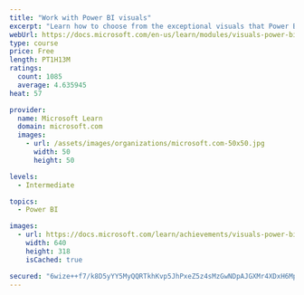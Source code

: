 ```yaml
---
title: "Work with Power BI visuals"
excerpt: "Learn how to choose from the exceptional visuals that Power BI makes available to you. Formatting visuals will direct the user’s attention to exactly where you want it, while helping to make the visual easier to read and interpret. You will also learn about how to use key performance indicators (KPIs)."
webUrl: https://docs.microsoft.com/en-us/learn/modules/visuals-power-bi/
type: course
price: Free
length: PT1H13M
ratings:
  count: 1085
  average: 4.635945
heat: 57

provider:
  name: Microsoft Learn
  domain: microsoft.com
  images:
    - url: /assets/images/organizations/microsoft.com-50x50.jpg
      width: 50
      height: 50

levels:
  - Intermediate

topics:
  - Power BI

images:
  - url: https://docs.microsoft.com/learn/achievements/visuals-power-bi-social.png
    width: 640
    height: 318
    isCached: true

secured: "6wize++f7/k8D5yYY5MyQQRTkhKvp5JhPxeZ5z4sMzGwNDpAJGXMr4XDxH6MpsFplvmxq6vv1tVhKHLMDSpt5pNKYqRcTcLR4jeCLLgzck6ERFBqW1RDVT4mWA0PgtpFSl3aMsRs+UEuJJfBRmXt8tWAOaK8VgEB/94v9u7Aj3mem8PARbgidnnze4knJgT2R+f+KWP3Bc+CE0XXf5p1VQpiUyJc4ykc0kW661eOW5ru8VxN2AiYqyYn9yzENGDPWGVuJoBMO5w/2wFzwAu/309/SRUMU8PevsHwJMp7KP3i8959zvVNXqZznHBWk4HcvJm2k02WmOv9ktlgviP7UXd1gtn03Dr9ibWiqjhR9UKXbvq0L4hKHc9Ntab2OcuSRVft3WyL0zH+7hzRy8kW+tuQBYlcezFY5gA7cYWeB9A=;0jtHO5/49eGzpfmAyOQCdg=="
---
```


